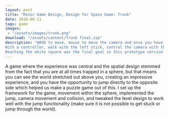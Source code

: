 ```yaml
---
layout: post
title: "Minor Game Design, Design for Space Game: Trunk"
date: 2018-06-11
tags: game
images:
 - "/assets/images/trunk.png"
download: "/assets/content/Trunk final.zip"
description: "WASD to move, mouse to move the camera and once you have legs, space to jump. 
With a controller, walk with the left stick, control the camera with the right stick and jump with A or Y.
Reaching the white square was the final goal in this prototype version."
---
```


A game where the experience was central and the spatial design stemmed from the fact that you are at all times trapped in a sphere, but that means you can see the world stretched out above you, creating an impressive experience, and you have the opportunity to jump directly to the opposite side which helped us make a puzzle game out of this.
I set up the framework for the game, movement within the sphere, implemented the jump, camera movement and collision, and tweaked the level design to work well with the jump functionality (make sure it is not possible to get stuck or jump through the world).